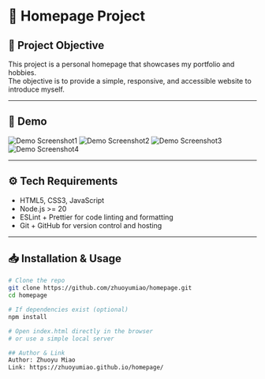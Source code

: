 # 🚀 Homepage Project

## 🎯 Project Objective
This project is a personal homepage that showcases my portfolio and hobbies.  
The objective is to provide a simple, responsive, and accessible website to introduce myself.

---

## 📸 Demo
![Demo Screenshot1](images/demo1.JPEG)
![Demo Screenshot2](images/demo2.JPEG)
![Demo Screenshot3](images/demo3.JPEG)
![Demo Screenshot4](images/demo4.JPEG)

---

## ⚙️ Tech Requirements
- HTML5, CSS3, JavaScript
- Node.js >= 20
- ESLint + Prettier for code linting and formatting
- Git + GitHub for version control and hosting

---

## 📥 Installation & Usage
```bash
# Clone the repo
git clone https://github.com/zhuoyumiao/homepage.git
cd homepage

# If dependencies exist (optional)
npm install

# Open index.html directly in the browser
# or use a simple local server

## Author & Link
Author: Zhuoyu Miao
Link: https://zhuoyumiao.github.io/homepage/